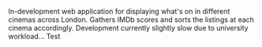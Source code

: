 In-development web application for displaying what's on in different cinemas across London.
Gathers IMDb scores and sorts the listings at each cinema accordingly.
Development currently slightly slow due to university workload...
Test
